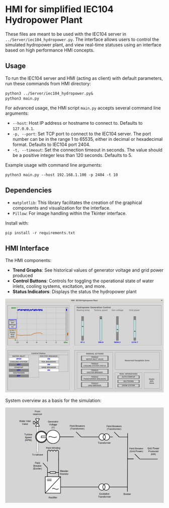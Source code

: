 
# HMI for simplified IEC104 Hydropower Plant

These files are meant to be used with the IEC104 server in `../Server/iec104_hydropower.py`. The interface allows users to control the simulated hydropower plant, and view real-time statuses using an interface based on high performance HMI concepts.

## Usage

To run the IEC104 server and HMI (acting as client) with default parameters, run these commands from HMI directory:
```shell
python3 ../Server/iec104_hydropower.py&
python3 main.py
```

For advanced usage, the HMI script `main.py` accepts several command line arguments:

- `--host`: Host IP address or hostname to connect to. Defaults to `127.0.0.1`.
- `-p, --port`: Set TCP port to connect to the IEC104 server. The port number can be in the range 1 to 65535, either in decimal or hexadecimal format. Defaults to IEC104 port 2404.
- `-t, --timeout`: Set the connection timeout in seconds. The value should be a positive integer less than 120 seconds. Defaults to 5.

Example usage with command line arguments:
```shell
python3 main.py --host 192.168.1.100 -p 2404 -t 10
```

## Dependencies

- `matplotlib`: This library facilitates the creation of the graphical components and visualization for the interface.
- `Pillow`: For image handling within the Tkinter interface.

Install with:
```shell
pip install -r requirements.txt
```

## HMI Interface

The HMI components:

- **Trend Graphs**: See historical values of generator voltage and grid power produced
- **Control Buttons**: Controls for toggling the operational state of water inlets, cooling systems, excitation, and more.
- **Status Indicators**: Displays the status the hydropower plant

![HMI Screenshot](./assets/HMI_example.PNG)

System overview as a basis for the simulation:

![System Overview](./assets/Hydropower_overview.PNG)

